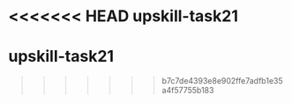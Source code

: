 <<<<<<< HEAD
upskill-task21
=======
# upskill-task21
>>>>>>> b7c7de4393e8e902ffe7adfb1e35a4f57755b183
